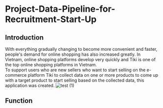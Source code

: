 # Project-Data-Pipeline-for-Recruitment-Start-Up

## Introduction
With everything gradually changing to become more convenient and faster, people's demand for online shopping has also increased greatly. In Vietnam, online shopping platforms develop very quickly and Tiki is one of the top online shopping platforms in Vietnam.
<br>
To support users who are new sellers who want to start selling on the e-commerce platform Tiki to collect data on one or more products to come up with a target product to start selling based on the collected data, this application was created.
![test (1)](https://github.com/DuyDoan233/Project-Data-Pipeline-for-Recruitment-Start-Up-/assets/101572443/ec21435e-ea26-4a3b-bf35-e78daaae0a6b)

## Function
